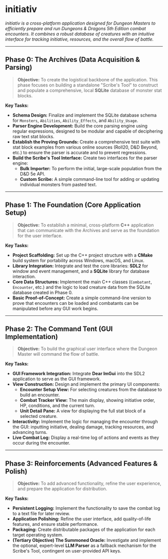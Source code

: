# initiativ

*initiativ is a cross-platform application designed for Dungeon Masters to efficiently prepare and run Dungeons & Dragons 5th Edition combat encounters. It combines a robust database of creatures with an intuitive interface for tracking initiative, resources, and the overall flow of battle.*

---

## Phase 0: The Archives (Data Acquisition & Parsing)

> **Objective:** To create the logistical backbone of the application. This phase focuses on building a standalone "Scribe's Tool" to construct and populate a comprehensive, local **SQLite** database of monster stat blocks.

**Key Tasks:**
* **Schema Design:** Finalize and implement the SQLite database schema for `Monsters`, `Abilities`, `Ability_Effects`, and `Ability_Usage`.
* **Parser Engine Development:** Build the core parsing engine using regular expressions, designed to be modular and capable of deciphering raw text stat blocks.
* **Establish the Proving Grounds:** Create a comprehensive test suite with stat block examples from various online sources (Roll20, D&D Beyond, etc.) to ensure the parser is accurate and to prevent regressions.
* **Build the Scribe's Tool Interface:** Create two interfaces for the parser engine:
    * **Bulk Importer:** To perform the initial, large-scale population from the D&D 5e API.
    * **Custom Scribe:** A simple command-line tool for adding or updating individual monsters from pasted text.

---

## Phase 1: The Foundation (Core Application Setup)

> **Objective:** To establish a minimal, cross-platform **C++** application that can communicate with the Archives and serve as the foundation for the user interface.

**Key Tasks:**
* **Project Scaffolding:** Set up the C++ project structure with a **CMake** build system for portability across Windows, macOS, and Linux.
* **Library Integration:** Integrate and test the core libraries: **SDL2** for window and event management, and a **SQLite** library for database interaction.
* **Core Data Structures:** Implement the main C++ classes (`Combatant`, `Encounter`, etc.) and the logic to load creature data from the SQLite database created in Phase 0.
* **Basic Proof-of-Concept:** Create a simple command-line version to prove that encounters can be loaded and combatants can be manipulated before any GUI work begins.

---

## Phase 2: The Command Tent (GUI Implementation)

> **Objective:** To build the graphical user interface where the Dungeon Master will command the flow of battle.

**Key Tasks:**
* **GUI Framework Integration:** Integrate **Dear ImGui** into the SDL2 application to serve as the GUI framework.
* **View Construction:** Design and implement the primary UI components:
    * **Encounter Setup View:** For selecting creatures from the database to build an encounter.
    * **Combat Tracker View:** The main display, showing initiative order, HP, conditions, and the current turn.
    * **Unit Detail Pane:** A view for displaying the full stat block of a selected creature.
* **Interactivity:** Implement the logic for managing the encounter through the GUI: inputting initiative, dealing damage, tracking resources, and advancing turns.
* **Live Combat Log:** Display a real-time log of actions and events as they occur during the encounter.

---

## Phase 3: Reinforcements (Advanced Features & Polish)

> **Objective:** To add advanced functionality, refine the user experience, and prepare the application for distribution.

**Key Tasks:**
* **Persistent Logging:** Implement the functionality to save the combat log to a text file for later review.
* **Application Polishing:** Refine the user interface, add quality-of-life features, and ensure stable performance.
* **Packaging:** Create distributable packages of the application for each target operating system.
* **(Tertiary Objective) The Summoned Oracle:** Investigate and implement the optional, expert-level **LLM Parser** as a fallback mechanism for the Scribe's Tool, contingent on user-provided API keys.
